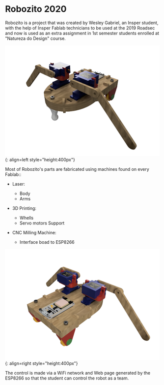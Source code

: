 # Robozito 2020


Robozito is a project that was created by Wesley Gabriel, an Insper student, with the help of Insper Fablab technicians to be used at the 2019 Roadsec and now is used as an extra assignment in 1st semester students enrolled at "Natureza do Design" course.

![RobozitoFrente](imgs/RobozitoFrente.png){: align=left  style="height:400px"}

Most of Robozito's parts are fabricated using machines found on every Fablab::

 - Laser: 
    - Body
    - Arms
  
 - 3D Printing:
    - Whells
    - Servo motors Support

 - CNC Milling Machine:
    - Interface boad to ESP8266
 
 
![](imgs/RobozitoTras.png){: align=right  style="height:400px"}

The control is made via a WiFi network and Web page generated by the ESP8266 so that the student can control the robot as a team.
